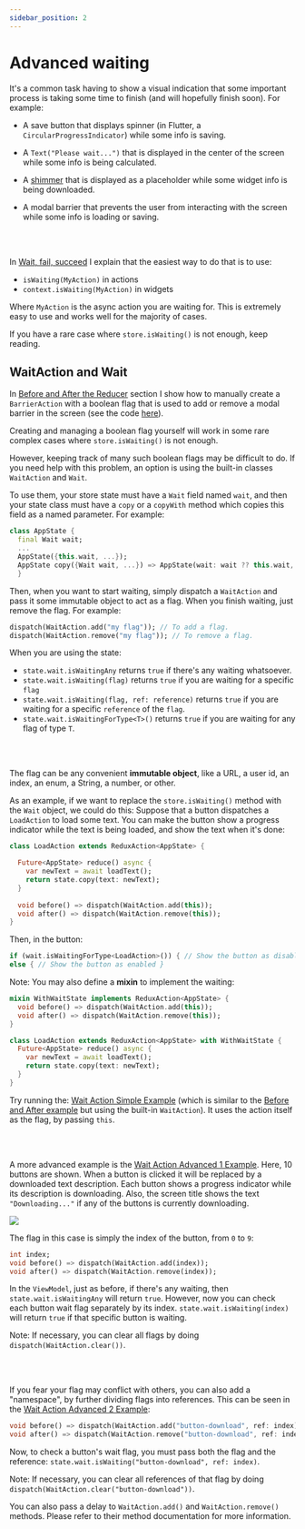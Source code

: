 ```yaml
---
sidebar_position: 2
---
```


# Advanced waiting

It's a common task having to show a visual indication that some important process is taking
some time to finish (and will hopefully finish soon). For example:

* A save button that displays spinner (in Flutter, a `CircularProgressIndicator`)
  while some info is saving.

* A `Text("Please wait...")` that is displayed in the center of the screen while some info is being
  calculated.

* A <a href="https://pub.dev/packages?q=shimmer">shimmer</a> that is displayed as a placeholder
  while some widget info is being downloaded.

* A modal barrier that prevents the user from interacting with the screen while some info is
  loading or saving.

<br></br>

In [Wait, fail, succeed](../basics/wait-fail-succeed) I explain that
the easiest way to do that is to use:

* `isWaiting(MyAction)` in actions
* `context.isWaiting(MyAction)` in widgets

Where `MyAction` is the async action you are waiting for.
This is extremely easy to use and works well for the majority of cases.

If you have a rare case where `store.isWaiting()` is not enough, keep reading.

## WaitAction and Wait

In [Before and After the Reducer](../advanced-actions/before-and-after-the-reducer) section I show
how to manually create a `BarrierAction` with a boolean flag that is used to add or remove a modal 
barrier in the screen (see the
code <a href="https://github.com/marcglasberg/async_redux/blob/master/example/lib/main_before_and_after.dart">here</a>).

Creating and managing a boolean flag yourself will work in some rare complex cases 
where `store.isWaiting()` is not enough.

However, keeping track of many such boolean flags may be difficult to do.
If you need help with this problem, an option is using the built-in classes `WaitAction` and `Wait`.

To use them, your store state must have a `Wait` field named `wait`, and then your state class
must have a `copy` or a `copyWith` method which copies this field as a named parameter. For example:

```dart
class AppState {
  final Wait wait;
  ...  
  AppState({this.wait, ...});
  AppState copy({Wait wait, ...}) => AppState(wait: wait ?? this.wait, ...);
  }
```

Then, when you want to start waiting, simply dispatch a `WaitAction`
and pass it some immutable object to act as a flag. When you finish waiting, just remove the flag.
For example:

```dart
dispatch(WaitAction.add("my flag")); // To add a flag.   
dispatch(WaitAction.remove("my flag")); // To remove a flag.   
```            

When you are using the state:

* `state.wait.isWaitingAny` returns `true` if there's any waiting whatsoever.
* `state.wait.isWaiting(flag)` returns `true` if you are waiting for a specific `flag`
* `state.wait.isWaiting(flag, ref: reference)` returns `true` if you are waiting for a
  specific `reference` of the `flag`.
* `state.wait.isWaitingForType<T>()` returns `true` if you are waiting for any flag of type `T`.

<br></br>

The flag can be any convenient **immutable object**, like a URL, a user id, an index, an enum, a
String, a number, or other.

As an example, if we want to replace the `store.isWaiting()` method with the `Wait` object, we
could do this: Suppose that a button dispatches a `LoadAction` to load some text. You can make the
button show a progress indicator while the text is being loaded, and show the text when it's done:

```dart
class LoadAction extends ReduxAction<AppState> {

  Future<AppState> reduce() async {    
    var newText = await loadText(); 
    return state.copy(text: newText);
  }
  
  void before() => dispatch(WaitAction.add(this));
  void after() => dispatch(WaitAction.remove(this));
}
```

Then, in the button:

```dart
if (wait.isWaitingForType<LoadAction>()) { // Show the button as disabled }
else { // Show the button as enabled }
``` 

Note: You may also define a **mixin** to implement the waiting:

```dart
mixin WithWaitState implements ReduxAction<AppState> {
  void before() => dispatch(WaitAction.add(this));
  void after() => dispatch(WaitAction.remove(this));
}  

class LoadAction extends ReduxAction<AppState> with WithWaitState {
  Future<AppState> reduce() async {    
    var newText = await loadText(); 
    return state.copy(text: newText);
  }
}
```

Try running
the: <a href="https://github.com/marcglasberg/async_redux/blob/master/example/lib/main_wait_action_simple.dart">Wait Action Simple Example</a>
(which is similar to the
<a href="https://github.com/marcglasberg/async_redux/blob/master/example/lib/main_before_and_after.dart">Before and After example</a>
but using the built-in `WaitAction`). It uses the action itself as the
flag, by passing `this`.

<br></br>

A more advanced example is
the <a href="https://github.com/marcglasberg/async_redux/blob/master/example/lib/main_wait_action_advanced_1.dart">Wait Action Advanced 1 Example</a>.
Here, 10 buttons are shown. When a button is clicked it will be
replaced by a downloaded text description. Each button shows a progress indicator while its
description is downloading. Also, the screen title shows the text `"Downloading..."` if any of the
buttons is currently downloading.

![](https://github.com/marcglasberg/async_redux/blob/master/example/lib/images/waitAction.png)

The flag in this case is simply the index of the button, from `0` to `9`:

```dart                                                        
int index;
void before() => dispatch(WaitAction.add(index));
void after() => dispatch(WaitAction.remove(index));
```                            

In the `ViewModel`, just as before, if there's any waiting, then `state.wait.isWaitingAny` will
return `true`. However, now you can check each button wait flag separately by its index.
`state.wait.isWaiting(index)` will return `true` if that specific button is waiting.

Note: If necessary, you can clear all flags by doing `dispatch(WaitAction.clear())`.

<br></br>

If you fear your flag may conflict with others, you can also add a "namespace", by further dividing
flags into references. This can be seen in
the <a href="https://github.com/marcglasberg/async_redux/blob/master/example/lib/main_wait_action_advanced_2.dart">Wait Action Advanced 2 Example</a>:

```dart
void before() => dispatch(WaitAction.add("button-download", ref: index));
void after() => dispatch(WaitAction.remove("button-download", ref: index));
```                            

Now, to check a button's wait flag, you must pass both the flag and the reference:
`state.wait.isWaiting("button-download", ref: index)`.

Note: If necessary, you can clear all references of that flag by
doing `dispatch(WaitAction.clear("button-download"))`.

You can also pass a delay to `WaitAction.add()` and `WaitAction.remove()` methods. Please refer to
their method documentation for more information.
